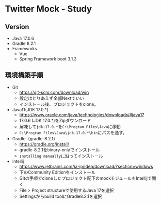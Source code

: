 # Twitter Mock - Study

## Version
- Java 17.0.6
- Gradle 8.2.1
- Frameworks
    - Vue 
    - Spring Framework boot 3.1.3

## 環境構築手順
- Git
    - https://git-scm.com/download/win
    - 設定はとりあえず全部Nextでいい
    - インストール後、プロジェクトをclone。
- Java11(JDK 17.0.*)
    - https://www.oracle.com/java/technologies/downloads/#java17
    - 17.0.6 (JDK 17.0.*)をZipダウンロード
    - 解凍して`jdk-17.0.*`を`C:\Program Files\Java`に移動
    - `C:\Program Files\Java\jdk-17.0.*\bin`にパスを通す。
- Gradle（gradle-8.2.1）
    - https://gradle.org/install/
    - gradle-8.2.1をbinary-onlyでインストール
    - `Installing manually`に沿ってインストール
- Intellij
    - https://www.jetbrains.com/ja-jp/idea/download/?section=windows
    - 下のCommunity Editionをインストール
    - Gitの手順でcloneしたプロジェクト配下のmockモジュールをIntellijで開く
    - File > Project structureで使用するJava 17を選択
    - Settingsからbuild toolにGradle8.2.1を選択

## 



